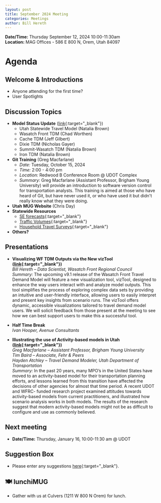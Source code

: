 ```yaml
---
layout: post
title: September 2024 Meeting
categories: Meetings
author: Bill Hereth
---
```


**Date/Time:** Thursday September 12, 2024 10:00-11:30am  
**Location:** MAG Offices - 586 E 800 N, Orem, Utah 84097

# Agenda

## Welcome & Introductions 
- Anyone attending for the first time?
- User Spotlights

## Discussion Topics 
- **Model Status Update** ([link](https://docs.google.com/presentation/d/10oamHc9ogYgSUA8_kOSH9_BzyWuUlVTWjH_W7XGcx7w/edit?usp=sharing){:target="_blank"})
  - Utah Statewide Travel Model (Natalia Brown)
  - Wasatch Front TDM (Chad Worthen)
  - Cache TDM (Jeff Gilbert)
  - Dixie TDM (Nicholas Gayer)
  - Summit-Wasatch TDM (Natalia Brown)
  - Iron TDM (Natalia Brown)
- **Git Training** (Greg Macfarlane)
  - *Date:* Tuesday, October 15, 2024
  - *Time:* 2:00 - 4:00 pm
  - *Location:* Redwood B Conference Room @ UDOT Complex
  - *Summary:* Greg Macfarlane (Assistant Professor, Brigham Young University) will provide an introduction to software version control for transportation analysts. This training is aimed at those who have heard of Git, but have never used it, or who have used it but didn't really know what they were doing. 
- **Utah MUG Website** (Chris Day)
- **Statewide Resources**
  - [SE forecasts](https://unifiedplan.org/utah-household-job-forecast-map/){:target="_blank"}
  - [Traffic Volumes](https://unifiedplan.org/traffic-volume-map/){:target="_blank"}
  - [Household Travel Surveys](https://unifiedplan.org/household-travel-surveys/){:target="_blank"}
- **Others?**

## Presentations

* **Visualizing WF TDM Outputs via the New vizTool ([link](https://docs.google.com/presentation/d/1ZrE6csbAJ6p5UFqkcafWv9Qa-vOIcZ-mv0npilMEW7E/edit?usp=sharing){:target="_blank"})**<br/>*Bill Hereth – Data Scientist, Wasatch Front Regional Council*<br/>*Summary:* The upcoming v9.1 release of the Wasatch Front Travel Demand Model will feature a new visualization tool, vizTool, designed to enhance the way users interact with and analyze model outputs. This tool simplifies the process of exploring complex data sets by providing an intuitive and user-friendly interface, allowing users to easily interpret and present key insights from scenario runs. The vizTool offers dynamic, accessible visualizations tailored to travel demand model users. We will solicit feedback from those present at the meeting to see how we can best support users to make this a successful tool.

* **Half Time Break**<br>*Ivan Hooper, Avenue Consultants*

* **Illustrating the use of Activity-based models in Utah ([link](https://docs.google.com/presentation/d/1PEzDVVTjSzG21b1hGNbZ5ppHctOgUKiWun9xe4_frhg/edit#slide=id.g1354406bfd5_0_0){:target="_blank"})**<br/>*Greg Macfarlane – Assistant Professor, Brigham Young University*<br/>*Tim Baird – Associate, Fehr & Peers*<br/>*Hayden Atchley – Travel Demand Modeler, Utah Department of Transportation*<br/>*Summary:* In the past 20 years, many MPO’s in the United States have moved to an activity-based model for their transportation planning efforts, and lessons learned from this transition have affected the decisions of other agencies for almost that time period. A recent UDOT and WFRC- funded research project examined attitudes towards activity-based models from current practitioners, and illustrated how scenario analysis works in both models. The results of the research suggest that modern activity-based models might not be as difficult to configure and use as commonly believed.

## Next meeting
* **Date/Time:** Thursday, January 16, 10:00-11:30 am @ UDOT

## Suggestion Box
- Please enter any suggestions [here](https://forms.gle/jv6GNKzSMeUwM2M69){:target="_blank"}.

## 🍽 lunchiMUG
- Gather with us at Culvers (1211 W 800 N Orem) for lunch.
